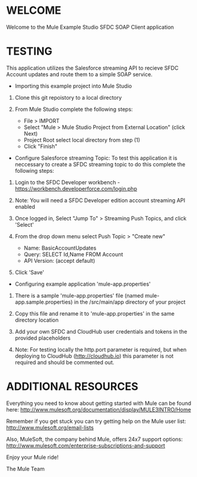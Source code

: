 
WELCOME
=======
Welcome to the Mule Example Studio SFDC SOAP Client application 

TESTING
=======

This application utilizes the Salesforce streaming API to recieve SFDC Account updates and route them to a simple SOAP service.

- Importing this example project into Mule Studio

1) Clone this git repoistory to a local directory

2) From Mule Studio complete the following steps:
	- File > IMPORT
	- Select "Mule > Mule Studio Project from External Location" (click Next)
	- Project Root select local directory from step (1)
	- Click "Finish"

- Configure Salesforce streaming Topic:
To test this application it is neccessary to create a SFDC streaming topic to do this complete the following steps:

1) Login to the SFDC Developer workbench - https://workbench.developerforce.com/login.php

2) Note: You will need a SFDC Developer edition account streaming API enabled

3) Once logged in, Select "Jump To" > Streaming Push Topics, and click 'Select'

4) From the drop down menu select Push Topic > "Create new"
	- Name: BasicAccountUpdates
	- Query: SELECT Id,Name FROM Account 
	- API Version: (accept default)

5) Click 'Save'

- Configuring example application 'mule-app.properties'

1) There is a sample 'mule-app.properties' file (named mule-app.sample.properties) in the /src/main/app directory of your project

2) Copy this file and rename it to 'mule-app.properties' in the same directory location

3) Add your own SFDC and CloudHub user credentials and tokens in the provided placeholders

4) Note: For testing locally the http.port parameter is required, but when deploying to CloudHub (http://cloudhub.io) this parameter is not required and should be commented out.

ADDITIONAL RESOURCES
====================
Everything you need to know about getting started with Mule can be found here:
http://www.mulesoft.org/documentation/display/MULE3INTRO/Home

Remember if you get stuck you can try getting help on the Mule user list:
http://www.mulesoft.org/email-lists

Also, MuleSoft, the company behind Mule, offers 24x7 support options:
http://www.mulesoft.com/enterprise-subscriptions-and-support

Enjoy your Mule ride!

The Mule Team
